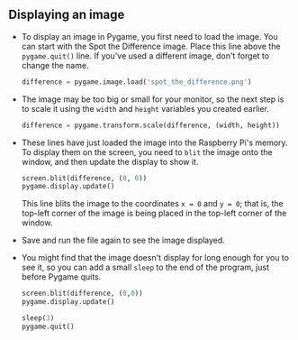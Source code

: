 ## Displaying an image

- To display an image in Pygame, you first need to load the image. You can start with the Spot the Difference image. Place this line above the `pygame.quit()` line. If you've used a different image, don't forget to change the name.

	``` python
	difference = pygame.image.load('spot_the_difference.png')
	```

- The image may be too big or small for your monitor, so the next step is to scale it using the `width` and `height` variables you created earlier.

	```python
	difference = pygame.transform.scale(difference, (width, height))
	```
	
- These lines have just loaded the image into the Raspberry Pi's memory. To display them on the screen, you need to `blit` the image onto the window, and then update the display to show it.

    ``` python
    screen.blit(difference, (0, 0))
    pygame.display.update()
    ```
	
    This line blits the image to the coordinates `x = 0` and `y = 0`; that is, the top-left corner of the image is being placed in the top-left corner of the window.

- Save and run the file again to see the image displayed.

- You might find that the image doesn't display for long enough for you to see it, so you can add a small `sleep` to the end of the program, just before Pygame quits.

	```python
	screen.blit(difference, (0,0))
	pygame.display.update()
	
	sleep(3)
	pygame.quit()
	```

